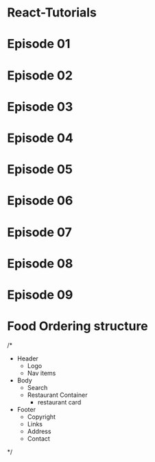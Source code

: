 # React-Tutorials
# Episode 01
# Episode 02
# Episode 03
# Episode 04 
# Episode 05
# Episode 06
# Episode 07
# Episode 08
# Episode 09


# Food Ordering structure

/*
 * Header
   - Logo
   - Nav items
 * Body
   - Search
   - Restaurant Container
     - restaurant card
 * Footer
   - Copyright
   - Links
   - Address
   - Contact

*/



